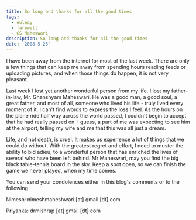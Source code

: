 ```yaml
---
title: So long and thanks for all the good times
tags:
  - eulegy
  - farewell
  - GS Maheswari
description: So long and thanks for all the good times
date: '2008-5-25'
---
```


I have been away from the internet for most of the last week. There are only a few things that can keep me away from spending hours reading feeds or uploading pictures, and when those things do happen, it is not very pleasant.

Last week I lost yet another wonderful person from my life. I lost my father-in-law, Mr. Ghanshyam Maheswari. He was a good man, a good soul, a great father, and most of all, someone who lived his life - truly lived every moment of it. I can't find words to express the loss I feel. As the hours on the plane ride half way across the world passed, I couldn't begin to accept that he had really passed on. I guess, a part of me was expecting to see him at the airport, telling my wife and me that this was all just a dream.

Life, and not death, is cruel. It makes us experience a lot of things that we could do without. With the greatest regret and effort, I need to muster the ability to bid adieu, to a wonderful person that has enriched the lives of several who have been left behind. Mr Maheswari, may you find the big black table-tennis board in the sky. Keep a spot open, so we can finish the game we never played, when my time comes.

You can send your condolences either in this blog's comments or to the following

Nimesh: nimeshmaheshwari \[at\] gmail \[dt\] com

Priyanka: drmishrap \[at\] gmail \[dt\] com